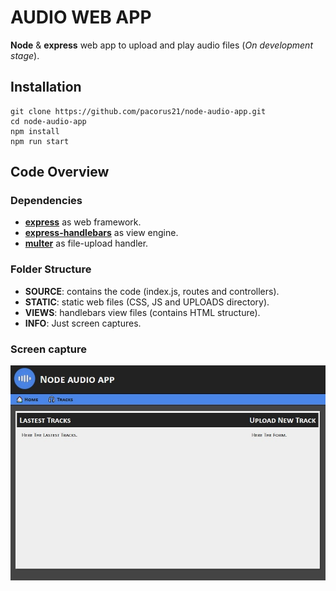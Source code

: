 # AUDIO WEB APP

__Node__ & __express__ web app to upload and play audio files (*On development stage*).

## Installation

```
git clone https://github.com/pacorus21/node-audio-app.git
cd node-audio-app
npm install
npm run start
```

## Code Overview
### Dependencies

* [__express__](https://github.com/expressjs/express) as web framework.
* [__express-handlebars__](https://github.com/ericf/express-handlebars) as view engine.
* [__multer__](https://github.com/expressjs/multer) as file-upload handler.

### Folder Structure

* __SOURCE__: contains the code (index.js, routes and controllers).
* __STATIC__: static web files (CSS, JS and UPLOADS directory).
* __VIEWS__: handlebars view files (contains HTML structure).
* __INFO__: Just screen captures.

### Screen capture
![Snapshot](https://raw.githubusercontent.com/pacorus21/node-audio-app/master/info/capture.jpg "Screen capture")
